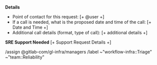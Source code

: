 <!--
This template is for GitLab Team Members seeking support of SRE where there isn't an existing `request-*` template available.

Please fill out the details below.
-->

**Details** 
 - Point of contact for this request: [+ @user +]
 - If a call is needed, what is the proposed date and time of the call:  [+ Date and Time +]
 - Additional call details (format, type of call): [+ additional details +]

**SRE Support Needed**
[+ Support Request Details +]





<!--
please do not edit the below
-->

/assign @gitlab-com/gl-infra/managers
/label ~"workflow-infra::Triage" ~"team::Reliability" 
